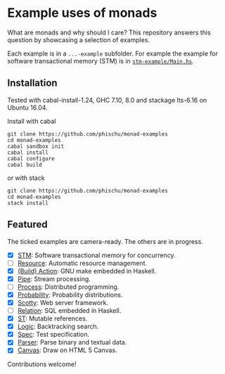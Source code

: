 # Example uses of monads

What are monads and why should I care? This repository answers this question by showcasing a selection of examples.

Each example is in a `...-example` subfolder. For example the example for software transactional memory (STM) is in [`stm-example/Main.hs`](stm-example/Main.hs).

## Installation

Tested with cabal-install-1.24, GHC 7.10, 8.0 and stackage lts-6.16 on Ubuntu 16.04.

Install with cabal

```
git clone https://github.com/phischu/monad-examples
cd monad-examples
cabal sandbox init
cabal install
cabal configure
cabal build
```

or with stack

```
git clone https://github.com/phischu/monad-examples
cd monad-examples
stack install
```

## Featured

The ticked examples are camera-ready. The others are in progress.

- [x] [STM](https://hackage.haskell.org/package/stm/docs/Control-Monad-STM.html#t:STM): Software transactional memory for concurrency.
- [ ] [Resource](https://hackage.haskell.org/package/resourcet/docs/Control-Monad-Trans-Resource.html#t:ResourceT): Automatic resource management.
- [x] [(Build) Action](https://hackage.haskell.org/package/shake/docs/Development-Shake.html#t:Action): GNU make embedded in Haskell.
- [x] [Pipe](https://hackage.haskell.org/package/pipes/docs/Pipes.html#t:Pipe): Stream processing.
- [ ] [Process](https://hackage.haskell.org/package/distributed-process/docs/Control-Distributed-Process.html#t:Process): Distributed programming.
- [x] [Probability](https://hackage.haskell.org/package/probability/docs/Numeric-Probability-Distribution.html#t:T): Probability distributions.
- [x] [Scotty](https://hackage.haskell.org/package/scotty/docs/Web-Scotty.html#t:ScottyM): Web server framework.
- [ ] [Relation](https://hackage.haskell.org/package/relational-query/docs/Database-Relational-Query-Monad-BaseType.html#t:Relation): SQL embedded in Haskell.
- [x] [ST](https://hackage.haskell.org/package/base/docs/Control-Monad-ST.html#t:ST): Mutable references.
- [x] [Logic](https://hackage.haskell.org/package/logict/docs/Control-Monad-Logic.html#t:Logic): Backtracking search.
- [x] [Spec](https://hackage.haskell.org/package/hspec-core/docs/Test-Hspec-Core-Spec.html#t:Spec): Test specification.
- [x] [Parser](https://hackage.haskell.org/package/attoparsec/docs/Data-Attoparsec-ByteString.html#t:Parser): Parse binary and textual data.
- [x] [Canvas](https://hackage.haskell.org/package/blank-canvas/docs/Graphics-Blank.html#t:Canvas): Draw on HTML 5 Canvas.

Contributions welcome!
